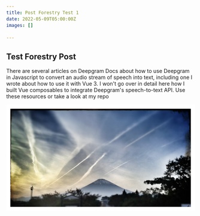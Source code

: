 ```yaml
---
title: Post Forestry Test 1
date: 2022-05-09T05:00:00Z
images: []

---
```

## Test Forestry Post

There are several articles on Deepgram Docs about how to use Deepgram in Javascript to convert an audio stream of speech into text, including one I wrote about how to use it with Vue 3. I won't go over in detail here how I built Vue composables to integrate Deepgram's speech-to-text API. Use these resources or take a look at my repo

![](/public/fuji2.jpeg)